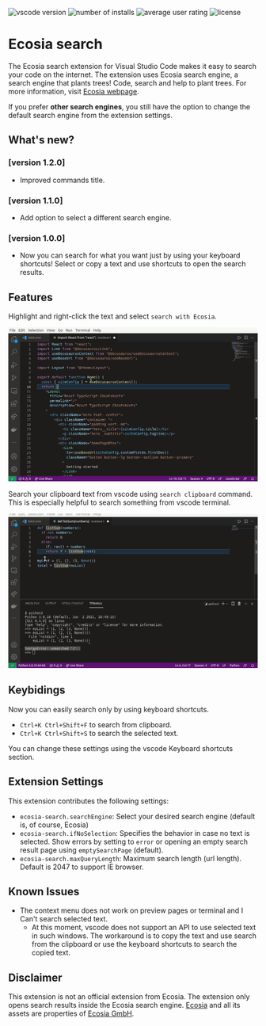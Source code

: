 ![vscode version](https://vsmarketplacebadge.apphb.com/version/maanijou.ecosia-search.svg)
![number of installs](https://vsmarketplacebadge.apphb.com/installs/maanijou.ecosia-search.svg)
![average user rating](https://vsmarketplacebadge.apphb.com/rating/maanijou.ecosia-search.svg)
![license](https://img.shields.io/github/license/maanijou/ecosia-search-vscode-extension.svg)

# Ecosia search

The Ecosia search extension for Visual Studio Code makes it easy to search your code on the internet. The extension uses Ecosia search engine, a search engine that plants trees! Code, search and help to plant trees. For more information, visit [Ecosia webpage](https://info.ecosia.org/what).

If you prefer **other search engines**, you still have the option to change the default search engine from the extension settings.

## What's new?

### [version 1.2.0]

- Improved commands title.

### [version 1.1.0]

- Add option to select a different search engine.

### [version 1.0.0]

- Now you can search for what you want just by using your keyboard shortcuts! Select or copy a text and use shortcuts to open the search results.

## Features

Highlight and right-click the text and select `search with Ecosia`.

![highlight and search](resources/tutorial1.gif)

Search your clipboard text from vscode using `search clipboard` command. This is especially helpful to search something from vscode terminal.

![Search using clipboard](resources/tutorial2.gif)

## Keybidings

Now you can easily search only by using keyboard shortcuts.

- `Ctrl+K Ctrl+Shift+F` to search from clipboard.
- `Ctrl+K Ctrl+Shift+S` to search the selected text.

You can change these settings using the vscode Keyboard shortcuts section.

## Extension Settings

This extension contributes the following settings:

- `ecosia-search.searchEngine`: Select your desired search engine (default is, of course, Ecosia)
- `ecosia-search.ifNoSelection`: Specifies the behavior in case no text is selected. Show errors by setting to `error` or opening an empty search result page using `emptySearchPage` (default).
- `ecosia-search.maxQueryLength`: Maximum search length (url length). Default is 2047 to support IE browser.

## Known Issues

- The context menu does not work on preview pages or terminal and I Can't search selected text.
  - At this moment, vscode does not support an API to use selected text in such windows. The workaround is to copy the text and use search from the clipboard or use the keyboard shortcuts to search the copied text.

## Disclaimer

This extension is not an official extension from Ecosia. The extension only opens search results inside the Ecosia search engine. [Ecosia](https://www.ecosia.org/) and all its assets are properties of [Ecosia GmbH](https://info.ecosia.org/about).
